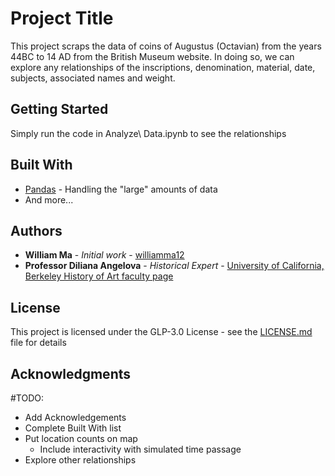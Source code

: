 # Project Title

This project scraps the data of coins of Augustus (Octavian) from the years 44BC to 14 AD from the British Museum website. In doing so, we can explore any relationships of the inscriptions, denomination, material, date, subjects, associated names and weight.

## Getting Started

Simply run the code in Analyze\ Data.ipynb to see the relationships

## Built With

* [Pandas](https://pandas.pydata.org) - Handling the "large" amounts of data
* And more...

## Authors

* **William Ma** - *Initial work* - [williamma12](https://github.com/williamma12)
* **Professor Diliana Angelova** - *Historical Expert* - [University of California, Berkeley History of Art faculty page](http://arthistory.berkeley.edu/person/1637809-diliana-angelova)

## License

This project is licensed under the GLP-3.0 License - see the [LICENSE.md](LICENSE.md) file for details

## Acknowledgments

#TODO:

 * Add Acknowledgements
 * Complete Built With list
 * Put location counts on map
     * Include interactivity with simulated time passage
 * Explore other relationships
 
